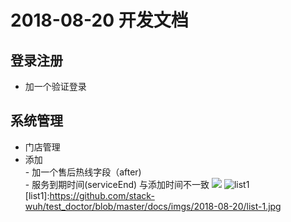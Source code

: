 2018-08-20 开发文档
==================
##  登录注册
- 加一个验证登录

## 系统管理
- 门店管理	
 - 添加	          
    	- 加一个售后热线字段（after)		
    	- 服务到期时间(serviceEnd) 与添加时间不一致
	<img  src="/imgs/2018-08-20/list-1.jpg" />
	![list1]([list1])			
[list1]:<https://github.com/stack-wuh/test_doctor/blob/master/docs/imgs/2018-08-20/list-1.jpg>
